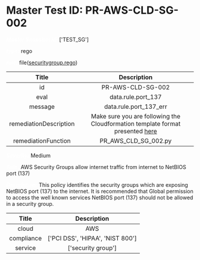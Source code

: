 



# Master Test ID: PR-AWS-CLD-SG-002


***<font color="white">Master Snapshot Id:</font>*** ['TEST_SG']

***<font color="white">type:</font>*** rego

***<font color="white">rule:</font>*** file([securitygroup.rego])  
  
  
  
  

|Title|Description|
| :---: | :---: |
|id|PR-AWS-CLD-SG-002|
|eval|data.rule.port_137|
|message|data.rule.port_137_err|
|remediationDescription|Make sure you are following the Cloudformation template format presented <a href='https://docs.aws.amazon.com/AWSCloudFormation/latest/UserGuide/aws-properties-ec2-security-group.html' target='_blank'>here</a>|
|remediationFunction|PR_AWS_CLD_SG_002.py|


***<font color="white">Severity:</font>*** Medium

***<font color="white">Title:</font>*** AWS Security Groups allow internet traffic from internet to NetBIOS port (137)

***<font color="white">Description:</font>*** This policy identifies the security groups which are exposing NetBIOS port (137) to the internet. It is recommended that Global permission to access the well known services NetBIOS port (137) should not be allowed in a security group.  
  
  

|Title|Description|
| :---: | :---: |
|cloud|AWS|
|compliance|['PCI DSS', 'HIPAA', 'NIST 800']|
|service|['security group']|



[securitygroup.rego]: https://github.com/prancer-io/prancer-compliance-test/tree/master/aws/cloud/securitygroup.rego
